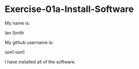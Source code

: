 # Exercise-01a-Install-Software
My name is:

Ian Smith

My github username is:

ism1-ism1

I have installed all of the software.
